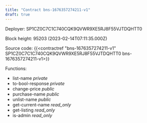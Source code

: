 ```yaml
---
title: "Contract bns-1676357274211-v1"
draft: true
---
```

Deployer: SP1CZ0C7C1C740CQK9QVWR9XE5RJ8F55VJTDQHTT0


 



Block height: 95203 (2023-02-14T07:11:35.000Z)

Source code: {{<contractref "bns-1676357274211-v1" SP1CZ0C7C1C740CQK9QVWR9XE5RJ8F55VJTDQHTT0 bns-1676357274211-v1>}}

Functions:

* list-name _private_
* to-bool-response _private_
* change-price _public_
* purchase-name _public_
* unlist-name _public_
* get-current-name _read_only_
* get-listing _read_only_
* is-admin _read_only_
